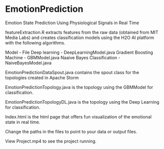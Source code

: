 # EmotionPrediction
Emotion State Prediction Using Physiological Signals in Real Time

featureExtraction.R extracts features from the raw data (obtained from MIT Media Labs) and creates classification models using the H2O AI platform with the following algorithms.

Model          - File
Deep learning  - DeepLearningModel.java
Gradient Boosting Machine - GBMModel.java
Naaive Bayes Classification - NaiveBayesModel.java

EmotionPredictionDataSpout.java contains the spout class for the topologies created in Apache Storm

EmotionPredictionTopology.java is the topology using the GBMModel for classification.

EmotionPredictionTopologyDL.java is the topology using the Deep Learning for classification.

Index.html is the html page that offers fun visualization of the emotional state in real time.

Change the paths in the files to point to your data or output files.

View Project.mp4 to see the project running.
